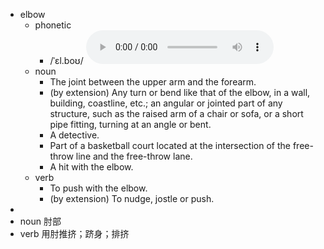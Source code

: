 - elbow
	- phonetic
		- /ˈɛl.boʊ/
		  <audio controls><source src="https://api.dictionaryapi.dev/media/pronunciations/en/elbow-us.mp3"></audio>
	- noun
		- The joint between the upper arm and the forearm.
		- (by extension) Any turn or bend like that of the elbow, in a wall, building, coastline, etc.; an angular or jointed part of any structure, such as the raised arm of a chair or sofa, or a short pipe fitting, turning at an angle or bent.
		- A detective.
		- Part of a basketball court located at the intersection of the free-throw line and the free-throw lane.
		- A hit with the elbow.
	- verb
		- To push with the elbow.
		- (by extension) To nudge, jostle or push.
-
- noun 肘部
- verb 用肘推挤；跻身；排挤